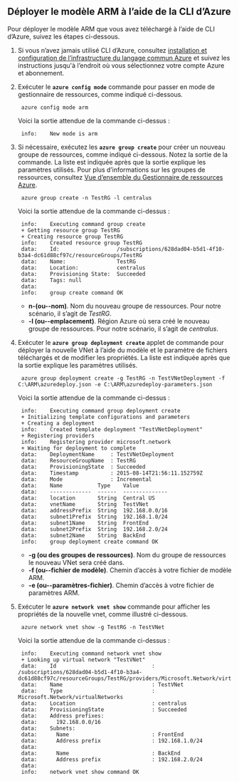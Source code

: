 ## <a name="deploy-the-arm-template-by-using-the-azure-cli"></a>Déployer le modèle ARM à l’aide de la CLI d’Azure

Pour déployer le modèle ARM que vous avez téléchargé à l’aide de CLI d’Azure, suivez les étapes ci-dessous.

1. Si vous n’avez jamais utilisé CLI d’Azure, consultez [installation et configuration de l’infrastructure du langage commun Azure](../articles/xplat-cli-install.md) et suivez les instructions jusqu'à l’endroit où vous sélectionnez votre compte Azure et abonnement.
2. Exécuter le **`azure config mode`** commande pour passer en mode de gestionnaire de ressources, comme indiqué ci-dessous.

        azure config mode arm

    Voici la sortie attendue de la commande ci-dessus :

        info:    New mode is arm

3. Si nécessaire, exécutez les **`azure group create`** pour créer un nouveau groupe de ressources, comme indiqué ci-dessous. Notez la sortie de la commande. La liste est indiquée après que la sortie explique les paramètres utilisés. Pour plus d’informations sur les groupes de ressources, consultez [Vue d’ensemble du Gestionnaire de ressources Azure](../articles/resource-group-overview.md).

        azure group create -n TestRG -l centralus

    Voici la sortie attendue de la commande ci-dessus :

        info:    Executing command group create
        + Getting resource group TestRG
        + Creating resource group TestRG
        info:    Created resource group TestRG
        data:    Id:                  /subscriptions/628dad04-b5d1-4f10-b3a4-dc61d88cf97c/resourceGroups/TestRG
        data:    Name:                TestRG
        data:    Location:            centralus
        data:    Provisioning State:  Succeeded
        data:    Tags: null
        data:
        info:    group create command OK

    - **n-(ou--nom)**. Nom du nouveau groupe de ressources. Pour notre scénario, il s’agit de *TestRG*.
    - **-l (ou--emplacement)**. Région Azure où sera créé le nouveau groupe de ressources. Pour notre scénario, il s’agit de *centralus*.

4. Exécuter le **`azure group deployment create`** applet de commande pour déployer la nouvelle VNet à l’aide du modèle et le paramètre de fichiers téléchargés et de modifier les propriétés. La liste est indiquée après que la sortie explique les paramètres utilisés.

        azure group deployment create -g TestRG -n TestVNetDeployment -f C:\ARM\azuredeploy.json -e C:\ARM\azuredeploy-parameters.json

    Voici la sortie attendue de la commande ci-dessus :

        info:    Executing command group deployment create
        + Initializing template configurations and parameters
        + Creating a deployment
        info:    Created template deployment "TestVNetDeployment"
        + Registering providers
        info:    Registering provider microsoft.network
        + Waiting for deployment to complete
        data:    DeploymentName     : TestVNetDeployment
        data:    ResourceGroupName  : TestRG
        data:    ProvisioningState  : Succeeded
        data:    Timestamp          : 2015-08-14T21:56:11.152759Z
        data:    Mode               : Incremental
        data:    Name           Type    Value
        data:    -------------  ------  --------------
        data:    location       String  Central US
        data:    vnetName       String  TestVNet
        data:    addressPrefix  String  192.168.0.0/16
        data:    subnet1Prefix  String  192.168.1.0/24
        data:    subnet1Name    String  FrontEnd
        data:    subnet2Prefix  String  192.168.2.0/24
        data:    subnet2Name    String  BackEnd
        info:    group deployment create command OK

    - **-g (ou des groupes de ressources)**. Nom du groupe de ressources le nouveau VNet sera créé dans.
    - **-f (ou--fichier de modèle)**. Chemin d’accès à votre fichier de modèle ARM.
    - **-e (ou--paramètres-fichier)**. Chemin d’accès à votre fichier de paramètres ARM.

5. Exécuter le **`azure network vnet show`** commande pour afficher les propriétés de la nouvelle vnet, comme illustré ci-dessous.

        azure network vnet show -g TestRG -n TestVNet

    Voici la sortie attendue de la commande ci-dessus :

        info:    Executing command network vnet show
        + Looking up virtual network "TestVNet"
        data:    Id                              : /subscriptions/628dad04-b5d1-4f10-b3a4-dc61d88cf97c/resourceGroups/TestRG/providers/Microsoft.Network/virtualNetworks/TestVNet
        data:    Name                            : TestVNet
        data:    Type                            : Microsoft.Network/virtualNetworks
        data:    Location                        : centralus
        data:    ProvisioningState               : Succeeded
        data:    Address prefixes:
        data:      192.168.0.0/16
        data:    Subnets:
        data:      Name                          : FrontEnd
        data:      Address prefix                : 192.168.1.0/24
        data:
        data:      Name                          : BackEnd
        data:      Address prefix                : 192.168.2.0/24
        data:
        info:    network vnet show command OK
